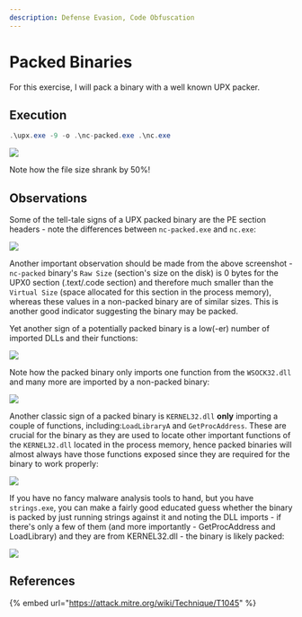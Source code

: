 ```yaml
---
description: Defense Evasion, Code Obfuscation
---
```


# Packed Binaries

For this exercise, I will pack a binary with a well known UPX packer.

## Execution

```csharp
.\upx.exe -9 -o .\nc-packed.exe .\nc.exe
```

![](../../.gitbook/assets/upx-pack.png)

Note how the file size shrank by 50%!

## Observations

Some of the tell-tale signs of a UPX packed binary are the PE section headers - note the differences between `nc-packed.exe` and `nc.exe`:

![](../../.gitbook/assets/upx-packed-vs-unpacked.png)

Another important observation should be made from the above screenshot - `nc-packed` binary's `Raw Size` (section's size on the disk) is 0 bytes for the UPX0 section (.text/.code section) and therefore much smaller than the `Virtual Size` (space allocated for this section in the process memory), whereas these values in a non-packed binary are of similar sizes.  This is another good indicator suggesting the binary may be packed.

Yet another sign of a potentially packed binary is a low(-er) number of imported DLLs and their functions:

![](../../.gitbook/assets/upx-imports.png)

Note how the packed binary only imports one function from the `WSOCK32.dll` and many more are imported by a non-packed binary:

![](../../.gitbook/assets/upx-sockets.png)

Another classic sign of a packed binary is `KERNEL32.dll` **only** importing a couple of functions, including:`LoadLibraryA` and `GetProcAddress`. These are crucial for the binary as they are used to locate other important functions of the `KERNEL32.dll` located in the process memory, hence packed binaries will almost always have those functions exposed since they are required for the binary to work properly:

![](../../.gitbook/assets/upx-kernel.png)

If you have no fancy malware analysis tools to hand, but you have `strings.exe`, you can make a fairly good educated guess whether the binary is packed by just running strings against it and noting the DLL imports - if there's only a few of them (and more importantly - GetProcAddress and LoadLibrary) and they are from KERNEL32.dll - the binary is likely packed:

![](../../.gitbook/assets/upx-strings.png)

## References

{% embed url="https://attack.mitre.org/wiki/Technique/T1045" %}
